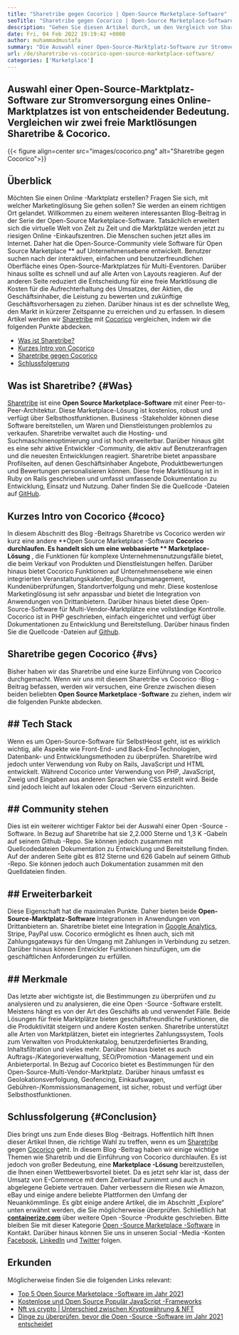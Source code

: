 ```yaml
---
title: "Sharetribe gegen Cocorico | Open-Source Marketplace-Software" 
seoTitle: "Sharetribe gegen Cocorico | Open-Source Marketplace-Software" 
description: "Gehen Sie diesen Artikel durch, um den Vergleich von Sharetribe mit Cocorico zu erfahren. Installieren Sie eine Open-Source Marketplace-Lösung, um Vertrieb und Markt zu fördern." 
date: Fri, 04 Feb 2022 19:19:42 +0000
author: muhammadmustafa
summary: "Die Auswahl einer Open-Source-Marktplatz-Software zur Stromversorgung eines Online-Marktplatzes ist von entscheidender Bedeutung. Vergleichen wir zwei freie Marktlösungen Sharetribe & amp; Kokoriko." 
url: /de/sharetribe-vs-cocorico-open-source-marketplace-software/
categories: ['Marketplace']
---
```


## Auswahl einer Open-Source-Marktplatz-Software zur Stromversorgung eines Online-Marktplatzes ist von entscheidender Bedeutung. Vergleichen wir zwei freie Marktlösungen Sharetribe & Cocorico.

{{< figure align=center src="images/cocorico.png" alt="Sharetribe gegen Cocorico">}}


## Überblick
Möchten Sie einen Online -Marktplatz erstellen? Fragen Sie sich, mit welcher Marketinglösung Sie gehen sollen? Sie werden an einem richtigen Ort gelandet. Willkommen zu einem weiteren interessanten Blog-Beitrag in der Serie der Open-Source Marketplace-Software. Tatsächlich erweitert sich die virtuelle Welt von Zeit zu Zeit und die Marktplätze werden jetzt zu riesigen Online -Einkaufszentren. Die Menschen suchen jetzt alles im Internet. Daher hat die Open-Source-Community viele Software für Open Source Marketplace ** auf Unternehmensebene entwickelt.
Benutzer suchen nach der interaktiven, einfachen und benutzerfreundlichen Oberfläche eines Open-Source-Marktplatzes für Multi-Eventoren. Darüber hinaus sollte es schnell und auf alle Arten von Layouts reagieren. Auf der anderen Seite reduziert die Entscheidung für eine freie Marktlösung die Kosten für die Aufrechterhaltung des Umsatzes, der Aktien, die Geschäftsinhaber, die Leistung zu bewerten und zukünftige Geschäftsvorhersagen zu ziehen. Darüber hinaus ist es der schnellste Weg, den Markt in kürzerer Zeitspanne zu erreichen und zu erfassen. In diesem Artikel werden wir [Sharetribe][1] mit [Cocorico][2] vergleichen, indem wir die folgenden Punkte abdecken.
  * [Was ist Sharetribe?][3]
  * [Kurzes Intro von Cocorico][4]
  * [Sharetribe gegen Cocorico][5]
  * [Schlussfolgerung][6]

## Was ist Sharetribe?   {#Was}
[Sharetribe][1] ist eine **Open Source Marketplace-Software**  mit einer Peer-to-Peer-Architektur. Diese Marketplace-Lösung ist kostenlos, robust und verfügt über Selbsthostfunktionen. Business -Stakeholder können diese Software bereitstellen, um Waren und Dienstleistungen problemlos zu verkaufen. Sharetribe verwaltet auch die Hosting- und Suchmaschinenoptimierung und ist hoch erweiterbar. Darüber hinaus gibt es eine sehr aktive Entwickler -Community, die aktiv auf Benutzeranfragen und die neuesten Entwicklungen reagiert. Sharetribe bietet anpassbare Profilseiten, auf denen Geschäftsinhaber Angebote, Produktbewertungen und Bewertungen personalisieren können. Diese freie Marktlösung ist in Ruby on Rails geschrieben und umfasst umfassende Dokumentation zu Entwicklung, Einsatz und Nutzung. Daher finden Sie die Quellcode -Dateien auf [GitHub][7].

## Kurzes Intro von Cocorico   {#coco}
In diesem Abschnitt des Blog -Beitrags Sharetribe vs Cocorico werden wir kurz eine andere **Open Source Marketplace -Software  **Cocorico durchlaufen. Es handelt sich um eine webbasierte **  Marketplace-Lösung** , die Funktionen für komplexe Unternehmensnutzungsfälle bietet, die beim Verkauf von Produkten und Dienstleistungen helfen. Darüber hinaus bietet Cocorico Funktionen auf Unternehmensebene wie einen integrierten Veranstaltungskalender, Buchungsmanagement, Kundenüberprüfungen, Standortverfolgung und mehr. Diese kostenlose Marketinglösung ist sehr anpassbar und bietet die Integration von Anwendungen von Drittanbietern. Darüber hinaus bietet diese Open-Source-Software für Multi-Vendor-Marktplätze eine vollständige Kontrolle. Cocorico ist in PHP geschrieben, einfach eingerichtet und verfügt über Dokumentationen zu Entwicklung und Bereitstellung. Darüber hinaus finden Sie die Quellcode -Dateien auf [Github][8].

## Sharetribe gegen Cocorico   {#vs}
Bisher haben wir das Sharetribe und eine kurze Einführung von Cocorico durchgemacht. Wenn wir uns mit diesem Sharetribe vs Cocorico -Blog -Beitrag befassen, werden wir versuchen, eine Grenze zwischen diesen beiden beliebten **Open Source Marketplace -Software**  zu ziehen, indem wir die folgenden Punkte abdecken.

## ## Tech Stack
Wenn es um Open-Source-Software für SelbstHeost geht, ist es wirklich wichtig, alle Aspekte wie Front-End- und Back-End-Technologien, Datenbank- und Entwicklungsmethoden zu überprüfen. Sharetribe wird jedoch unter Verwendung von Ruby on Rails, JavaScript und HTML entwickelt. Während Cocorico unter Verwendung von PHP, JavaScript, Zweig und Eingaben aus anderen Sprachen wie CSS erstellt wird. Beide sind jedoch leicht auf lokalen oder Cloud -Servern einzurichten.

## ## **Community stehen** 
Dies ist ein weiterer wichtiger Faktor bei der Auswahl einer Open -Source -Software. In Bezug auf Sharetribe hat sie 2,2.000 Sterne und 1,3 K -Gabeln auf seinem Github -Repo. Sie können jedoch zusammen mit Quellcodedateien Dokumentation zu Entwicklung und Bereitstellung finden. Auf der anderen Seite gibt es 812 Sterne und 626 Gabeln auf seinem Github -Repo. Sie können jedoch auch Dokumentation zusammen mit den Quelldateien finden.

## ## **Erweiterbarkeit** 
Diese Eigenschaft hat die maximalen Punkte. Daher bieten beide **Open-Source-Marktplatz-Software**  Integrationen in Anwendungen von Drittanbietern an. Sharetribe bietet eine Integration in [Google Analytics][9], Stripe, PayPal usw. Cocorico ermöglicht es Ihnen auch, sich mit Zahlungsgateways für den Umgang mit Zahlungen in Verbindung zu setzen. Darüber hinaus können Entwickler Funktionen hinzufügen, um die geschäftlichen Anforderungen zu erfüllen.

## ## Merkmale
Das letzte aber wichtigste ist, die Bestimmungen zu überprüfen und zu analysieren und zu analysieren, die eine Open -Source -Software erstellt. Meistens hängt es von der Art des Geschäfts ab und verwendet Fälle. Beide Lösungen für freie Marktplätze bieten geschäftsfreundliche Funktionen, die die Produktivität steigern und andere Kosten senken. Sharetribe unterstützt alle Arten von Marktplätzen, bietet ein integriertes Zahlungssystem, Tools zum Verwalten von Produktenkatalog, benutzerdefiniertes Branding, Inhaltsfiltration und vieles mehr. Darüber hinaus bietet es auch Auftrags-/Kategorieverwaltung, SEO/Promotion -Management und ein Anbieterportal.
In Bezug auf Cocorico bietet es Bestimmungen für den Open-Source-Multi-Vendor-Marktplatz. Darüber hinaus umfasst es Geolokationsverfolgung, Geofencing, Einkaufswagen, Gebühren-/Kommissionsmanagement, ist sicher, robust und verfügt über Selbsthostfunktionen.

## Schlussfolgerung   {#Conclusion}
Dies bringt uns zum Ende dieses Blog -Beitrags. Hoffentlich hilft Ihnen dieser Artikel Ihnen, die richtige Wahl zu treffen, wenn es um [Sharetribe][1] gegen [Cocorico][2] geht. In diesem Blog -Beitrag haben wir einige wichtige Themen wie Sharetrib und die Einführung von Cocorico durchlaufen. Es ist jedoch von großer Bedeutung, eine **Marketplace -Lösung**  bereitzustellen, die Ihnen einen Wettbewerbsvorteil bietet. Da es jetzt sehr klar ist, dass der Umsatz von E-Commerce mit dem Zeitverlauf zunimmt und auch in abgelegene Gebiete vertrauen. Daher verbessern die Riesen wie Amazon, eBay und einige andere beliebte Plattformen den Umfang der Neuankömmlinge. Es gibt einige andere Artikel, die im Abschnitt „Explore“ unten erwähnt werden, die Sie möglicherweise überprüfen.
Schließlich hat **[containerize.com][10]**  über weitere Open -Source -Produkte geschrieben. Bitte bleiben Sie mit dieser Kategorie [Open -Source Marketplace -Software][11] in Kontakt. Darüber hinaus können Sie uns in unseren Social -Media -Konten [Facebook][12], [LinkedIn][13] und [Twitter][14] folgen.

## Erkunden
Möglicherweise finden Sie die folgenden Links relevant:
  * [Top 5 Open Source Marketplace -Software im Jahr 2021][15]
  * [Kostenlose und Open Source Populär JavaScript -Frameworks][16]
  * [Nft vs crypto | Unterschied zwischen Kryptowährung & NFT][17]
  * [Dinge zu überprüfen, bevor die Open -Source -Software im Jahr 2021 entscheidet][18]

  
[1]: https://products.containerize.com/marketplace/sharetribe/
[2]: https://products.containerize.com/marketplace/cocorico/
[3]: #what
[4]: #coco
[5]: #vs
[6]: #Conclusion
[7]: https://github.com/sharetribe/sharetribe
[8]: https://github.com/Cocolabs-SAS/cocorico
[9]: https://analytics.google.com
[10]: https://www.containerize.com/
[11]: https://products.containerize.com/marketplace/
[12]: https://web.facebook.com/containerize
[13]: https://www.linkedin.com/company/containerize/
[14]: https://twitter.com/containerize_co
[15]: https://blog.containerize.com/marketplace/top-5-open-source-marketplace-software-in-2021/
[16]: https://blog.containerize.com/software-development/free-open-source-popular-javascript-frameworks/
[17]: https://blog.containerize.com/blockchain-platforms/nft-vs-crypto-difference-between-cryptocurrency-nft/
[18]: https://blog.containerize.com/cmdb-software/things-to-review-before-opting-open-source-software-in-2021/
